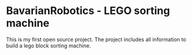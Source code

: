 # BavarianRobotics - LEGO sorting machine
This is my first open source project. The project includes all information to build a lego block sorting machine.
